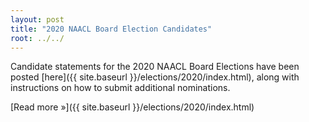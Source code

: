 ```yaml
---
layout: post
title: "2020 NAACL Board Election Candidates"
root: ../../
---
```

Candidate statements for the 2020 NAACL Board Elections have been posted [here]({{ site.baseurl }}/elections/2020/index.html), along with instructions on how to submit additional nominations.

[Read more »]({{ site.baseurl }}/elections/2020/index.html)
